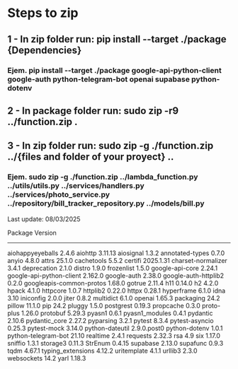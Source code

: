 # Steps to zip
## 1 - In zip folder run: pip install --target ./package {Dependencies}
### Ejem. pip install --target ./package google-api-python-client google-auth python-telegram-bot openai supabase python-dotenv

## 2 - In package folder run: sudo zip -r9 ../function.zip .

## 3 - In zip folder run: sudo zip -g ./function.zip ../{files and folder of your proyect} ..
### Ejem. sudo zip -g ./function.zip ../lambda_function.py ../utils/utils.py ../services/handlers.py ../services/photo_service.py ../repository/bill_tracker_repository.py  ../models/bill.py


Last update: 08/03/2025

Package                  Version
------------------------ -----------
aiohappyeyeballs         2.4.6
aiohttp                  3.11.13
aiosignal                1.3.2
annotated-types          0.7.0
anyio                    4.8.0
attrs                    25.1.0
cachetools               5.5.2
certifi                  2025.1.31
charset-normalizer       3.4.1
deprecation              2.1.0
distro                   1.9.0
frozenlist               1.5.0
google-api-core          2.24.1
google-api-python-client 2.162.0
google-auth              2.38.0
google-auth-httplib2     0.2.0
googleapis-common-protos 1.68.0
gotrue                   2.11.4
h11                      0.14.0
h2                       4.2.0
hpack                    4.1.0
httpcore                 1.0.7
httplib2                 0.22.0
httpx                    0.28.1
hyperframe               6.1.0
idna                     3.10
iniconfig                2.0.0
jiter                    0.8.2
multidict                6.1.0
openai                   1.65.3
packaging                24.2
pillow                   11.1.0
pip                      24.2
pluggy                   1.5.0
postgrest                0.19.3
propcache                0.3.0
proto-plus               1.26.0
protobuf                 5.29.3
pyasn1                   0.6.1
pyasn1_modules           0.4.1
pydantic                 2.10.6
pydantic_core            2.27.2
pyparsing                3.2.1
pytest                   8.3.4
pytest-asyncio           0.25.3
pytest-mock              3.14.0
python-dateutil          2.9.0.post0
python-dotenv            1.0.1
python-telegram-bot      21.10
realtime                 2.4.1
requests                 2.32.3
rsa                      4.9
six                      1.17.0
sniffio                  1.3.1
storage3                 0.11.3
StrEnum                  0.4.15
supabase                 2.13.0
supafunc                 0.9.3
tqdm                     4.67.1
typing_extensions        4.12.2
uritemplate              4.1.1
urllib3                  2.3.0
websockets               14.2
yarl                     1.18.3